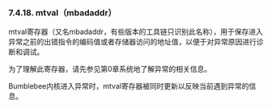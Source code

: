 ### **7.4.18. mtval（mbadaddr）**

mtval寄存器（又名mbadaddr，有些版本的工具链只识别此名称），用于保存进入异常之前的出错指令的编码值或者存储器访问的地址值，以便于对异常原因进行诊断和调试。

为了理解此寄存器，请先参见第0章系统地了解异常的相关信息。

Bumblebee内核进入异常时，mtval寄存器被同时更新以反映当前遇到异常的信息。

